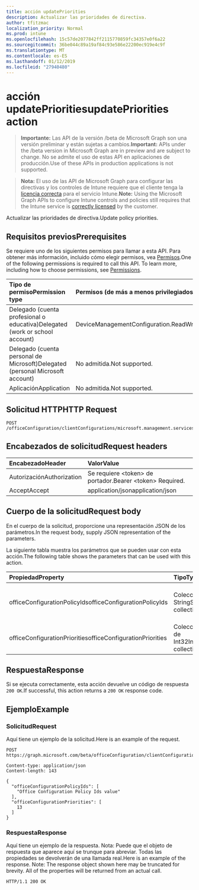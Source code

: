 ```yaml
---
title: acción updatePriorities
description: Actualizar las prioridades de directiva.
author: tfitzmac
localization_priority: Normal
ms.prod: intune
ms.openlocfilehash: 15c57de2077842ff2115770859fc34357e0f6a22
ms.sourcegitcommit: 36be044c89a19af84c93e586e22200ec919e4c9f
ms.translationtype: MT
ms.contentlocale: es-ES
ms.lasthandoff: 01/12/2019
ms.locfileid: "27940480"
---
```

# <a name="updatepriorities-action"></a><span data-ttu-id="490f6-103">acción updatePriorities</span><span class="sxs-lookup"><span data-stu-id="490f6-103">updatePriorities action</span></span>

> <span data-ttu-id="490f6-104">**Importante:** Las API de la versión /beta de Microsoft Graph son una versión preliminar y están sujetas a cambios.</span><span class="sxs-lookup"><span data-stu-id="490f6-104">**Important:** APIs under the /beta version in Microsoft Graph are in preview and are subject to change.</span></span> <span data-ttu-id="490f6-105">No se admite el uso de estas API en aplicaciones de producción.</span><span class="sxs-lookup"><span data-stu-id="490f6-105">Use of these APIs in production applications is not supported.</span></span>

> <span data-ttu-id="490f6-106">**Nota:** El uso de las API de Microsoft Graph para configurar las directivas y los controles de Intune requiere que el cliente tenga la [licencia correcta](https://go.microsoft.com/fwlink/?linkid=839381) para el servicio Intune.</span><span class="sxs-lookup"><span data-stu-id="490f6-106">**Note:** Using the Microsoft Graph APIs to configure Intune controls and policies still requires that the Intune service is [correctly licensed](https://go.microsoft.com/fwlink/?linkid=839381) by the customer.</span></span>

<span data-ttu-id="490f6-107">Actualizar las prioridades de directiva.</span><span class="sxs-lookup"><span data-stu-id="490f6-107">Update policy priorities.</span></span>
## <a name="prerequisites"></a><span data-ttu-id="490f6-108">Requisitos previos</span><span class="sxs-lookup"><span data-stu-id="490f6-108">Prerequisites</span></span>
<span data-ttu-id="490f6-p102">Se requiere uno de los siguientes permisos para llamar a esta API. Para obtener más información, incluido cómo elegir permisos, vea [Permisos](/graph/permissions-reference).</span><span class="sxs-lookup"><span data-stu-id="490f6-p102">One of the following permissions is required to call this API. To learn more, including how to choose permissions, see [Permissions](/graph/permissions-reference).</span></span>

|<span data-ttu-id="490f6-111">Tipo de permiso</span><span class="sxs-lookup"><span data-stu-id="490f6-111">Permission type</span></span>|<span data-ttu-id="490f6-112">Permisos (de más a menos privilegiados)</span><span class="sxs-lookup"><span data-stu-id="490f6-112">Permissions (from most to least privileged)</span></span>|
|:---|:---|
|<span data-ttu-id="490f6-113">Delegado (cuenta profesional o educativa)</span><span class="sxs-lookup"><span data-stu-id="490f6-113">Delegated (work or school account)</span></span>|<span data-ttu-id="490f6-114">DeviceManagementConfiguration.ReadWrite.All</span><span class="sxs-lookup"><span data-stu-id="490f6-114">DeviceManagementConfiguration.ReadWrite.All</span></span>|
|<span data-ttu-id="490f6-115">Delegado (cuenta personal de Microsoft)</span><span class="sxs-lookup"><span data-stu-id="490f6-115">Delegated (personal Microsoft account)</span></span>|<span data-ttu-id="490f6-116">No admitida.</span><span class="sxs-lookup"><span data-stu-id="490f6-116">Not supported.</span></span>|
|<span data-ttu-id="490f6-117">Aplicación</span><span class="sxs-lookup"><span data-stu-id="490f6-117">Application</span></span>|<span data-ttu-id="490f6-118">No admitida.</span><span class="sxs-lookup"><span data-stu-id="490f6-118">Not supported.</span></span>|

## <a name="http-request"></a><span data-ttu-id="490f6-119">Solicitud HTTP</span><span class="sxs-lookup"><span data-stu-id="490f6-119">HTTP Request</span></span>
<!-- {
  "blockType": "ignored"
}
-->
``` http
POST /officeConfiguration/clientConfigurations/microsoft.management.services.api.updatePriorities
```

## <a name="request-headers"></a><span data-ttu-id="490f6-120">Encabezados de solicitud</span><span class="sxs-lookup"><span data-stu-id="490f6-120">Request headers</span></span>
|<span data-ttu-id="490f6-121">Encabezado</span><span class="sxs-lookup"><span data-stu-id="490f6-121">Header</span></span>|<span data-ttu-id="490f6-122">Valor</span><span class="sxs-lookup"><span data-stu-id="490f6-122">Value</span></span>|
|:---|:---|
|<span data-ttu-id="490f6-123">Autorización</span><span class="sxs-lookup"><span data-stu-id="490f6-123">Authorization</span></span>|<span data-ttu-id="490f6-124">Se requiere &lt;token&gt; de portador.</span><span class="sxs-lookup"><span data-stu-id="490f6-124">Bearer &lt;token&gt; Required.</span></span>|
|<span data-ttu-id="490f6-125">Accept</span><span class="sxs-lookup"><span data-stu-id="490f6-125">Accept</span></span>|<span data-ttu-id="490f6-126">application/json</span><span class="sxs-lookup"><span data-stu-id="490f6-126">application/json</span></span>|

## <a name="request-body"></a><span data-ttu-id="490f6-127">Cuerpo de la solicitud</span><span class="sxs-lookup"><span data-stu-id="490f6-127">Request body</span></span>
<span data-ttu-id="490f6-128">En el cuerpo de la solicitud, proporcione una representación JSON de los parámetros.</span><span class="sxs-lookup"><span data-stu-id="490f6-128">In the request body, supply JSON representation of the parameters.</span></span>

<span data-ttu-id="490f6-129">La siguiente tabla muestra los parámetros que se pueden usar con esta acción.</span><span class="sxs-lookup"><span data-stu-id="490f6-129">The following table shows the parameters that can be used with this action.</span></span>

|<span data-ttu-id="490f6-130">Propiedad</span><span class="sxs-lookup"><span data-stu-id="490f6-130">Property</span></span>|<span data-ttu-id="490f6-131">Tipo</span><span class="sxs-lookup"><span data-stu-id="490f6-131">Type</span></span>|<span data-ttu-id="490f6-132">Descripción</span><span class="sxs-lookup"><span data-stu-id="490f6-132">Description</span></span>|
|:---|:---|:---|
|<span data-ttu-id="490f6-133">officeConfigurationPolicyIds</span><span class="sxs-lookup"><span data-stu-id="490f6-133">officeConfigurationPolicyIds</span></span>|<span data-ttu-id="490f6-134">Colección String</span><span class="sxs-lookup"><span data-stu-id="490f6-134">String collection</span></span>|<span data-ttu-id="490f6-135">Lista de identificadores de directiva de configuración de office</span><span class="sxs-lookup"><span data-stu-id="490f6-135">List of office configuration policy ids</span></span>|
|<span data-ttu-id="490f6-136">officeConfigurationPriorities</span><span class="sxs-lookup"><span data-stu-id="490f6-136">officeConfigurationPriorities</span></span>|<span data-ttu-id="490f6-137">Colección de Int32</span><span class="sxs-lookup"><span data-stu-id="490f6-137">Int32 collection</span></span>|<span data-ttu-id="490f6-138">Lista de las prioridades de configuración de office</span><span class="sxs-lookup"><span data-stu-id="490f6-138">List of office configuration priorities</span></span>|



## <a name="response"></a><span data-ttu-id="490f6-139">Respuesta</span><span class="sxs-lookup"><span data-stu-id="490f6-139">Response</span></span>
<span data-ttu-id="490f6-140">Si se ejecuta correctamente, esta acción devuelve un código de respuesta `200 OK`.</span><span class="sxs-lookup"><span data-stu-id="490f6-140">If successful, this action returns a `200 OK` response code.</span></span>

## <a name="example"></a><span data-ttu-id="490f6-141">Ejemplo</span><span class="sxs-lookup"><span data-stu-id="490f6-141">Example</span></span>
### <a name="request"></a><span data-ttu-id="490f6-142">Solicitud</span><span class="sxs-lookup"><span data-stu-id="490f6-142">Request</span></span>
<span data-ttu-id="490f6-143">Aquí tiene un ejemplo de la solicitud.</span><span class="sxs-lookup"><span data-stu-id="490f6-143">Here is an example of the request.</span></span>
``` http
POST https://graph.microsoft.com/beta/officeConfiguration/clientConfigurations/microsoft.management.services.api.updatePriorities

Content-type: application/json
Content-length: 143

{
  "officeConfigurationPolicyIds": [
    "Office Configuration Policy Ids value"
  ],
  "officeConfigurationPriorities": [
    13
  ]
}
```

### <a name="response"></a><span data-ttu-id="490f6-144">Respuesta</span><span class="sxs-lookup"><span data-stu-id="490f6-144">Response</span></span>
<span data-ttu-id="490f6-p103">Aquí tiene un ejemplo de la respuesta. Nota: Puede que el objeto de respuesta que aparece aquí se trunque para abreviar. Todas las propiedades se devolverán de una llamada real.</span><span class="sxs-lookup"><span data-stu-id="490f6-p103">Here is an example of the response. Note: The response object shown here may be truncated for brevity. All of the properties will be returned from an actual call.</span></span>
``` http
HTTP/1.1 200 OK
```



